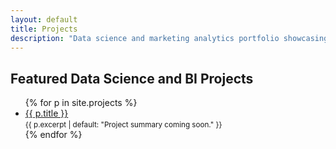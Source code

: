 ```yaml
---
layout: default
title: Projects
description: "Data science and marketing analytics portfolio showcasing machine learning, BI, and statistical analysis projects"
---
```


## Featured Data Science and BI Projects

<ul class="proj-list">
{% for p in site.projects %}
  <li>
    <a href="{{ p.url | relative_url }}">{{ p.title }}</a><br/>
    <small>{{ p.excerpt | default: "Project summary coming soon." }}</small>
  </li>
{% endfor %}
</ul>
